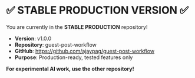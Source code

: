 # ✅ STABLE PRODUCTION VERSION ✅

You are currently in the **STABLE PRODUCTION** repository!

- **Version**: v1.0.0
- **Repository**: guest-post-workflow
- **GitHub**: https://github.com/ajaypag/guest-post-workflow
- **Purpose**: Production-ready, tested features only

**For experimental AI work, use the other repository!**